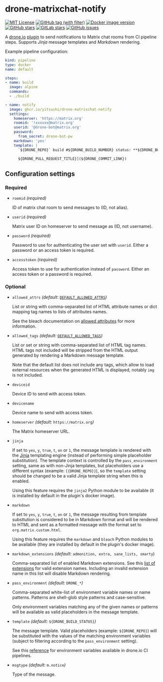 # drone-matrixchat-notify

[![MIT License](https://img.shields.io/github/license/yitsushi/drone-matrixchat-notify?label=License)](https://github.com/yitsushi/drone-matrixchat-notify/blob/master/LICENSE)
[![GitHub tag (with filter)](https://img.shields.io/github/v/tag/yitsushi/drone-matrixchat-notify?filter=v*.*.*&logo=github&label=Latest%20version)](https://github.com/yitsushi/drone-matrixchat-notify/tags)
[![Docker image version](https://img.shields.io/docker/v/yitsushi/drone-matrixchat-notify?logo=docker&label=Docker+image)](https://hub.docker.com/r/yitsushi/drone-matrixchat-notify)
[![GitHub stars](https://img.shields.io/github/stars/yitsushi/drone-matrixchat-notify?logo=github&label=GitHub)](https://github.com/yitsushi/drone-matrixchat-notify)
[![GitLab stars](https://img.shields.io/gitlab/stars/yitsushi%2Fdrone-matrixchat-notify?logo=gitlab&label=GitLab)](https://gitlab.com/yitsushi/drone-matrixchat-notify)
[![GitHub issues](https://img.shields.io/github/issues/yitsushi/drone-matrixchat-notify?logo=github&label=Issues)](https://github.com/yitsushi/drone-matrixchat-notify/issues)

A [drone.io] [plugin] to send notifications to Matrix chat rooms from CI
pipeline steps. Supports *Jinja* message templates and *Markdown* rendering.

Example pipeline configuration:

```yaml
kind: pipeline
type: docker
name: default

steps:
- name: build
  image: alpine
  commands:
  - ./build

- name: notify
  image: ghcr.io/yitsushi/drone-matrixchat-notify
  settings:
    homeserver: 'https://matrix.org'
    roomid: '!xxxxxx@matrix.org'
    userid: '@drone-bot@matrix.org'
    password:
      from_secret: drone-bot-pw
    markdown: 'yes'
    template: |
      `${DRONE_REPO}` build #${DRONE_BUILD_NUMBER} status: **${DRONE_BUILD_STATUS}**

      ${DRONE_PULL_REQUEST_TITLE}](${DRONE_COMMIT_LINK})
```

## Configuration settings

### Required

* `roomid` *(required)*

    ID of matrix chat room to send messages to (ID, not alias).

* `userid` *(required)*

    Matrix user ID on homeserver to send message as (ID, not username).

* `password` *(required)*

    Password to use for authenticating the user set with `userid`. Either a
    password or an access token is required.

* `accesstoken` *(required)*

    Access token to use for authentication instead of `password`. Either an
    access token or a password is required.

### Optional

* `allowed_attrs` *(default:* [`DEFAULT_ALLOWED_ATTRS`]*)*

    List or string with comma-separated list of HTML attribute names or
    dict mapping tag names to lists of attributes names.

    See the bleach documentation on [allowed attributes] for more information.

* `allowed_tags` *(default:* [`DEFAULT_ALLOWED_TAGS`]*)*

    List or set or string with comma-separated list of HTML tag names. HTML
    tags not included will be stripped from the HTML output generated by
    rendering a Markdown message template.

    Note that the default list does not include any tags, which allow to load
    external resources when the generated HTML is displayed, notably `img`
    is not included.

* `deviceid`

    Device ID to send with access token.

* `devicename`

    Device name to send with access token.

* `homeserver` *(default:* `https://matrix.org`*)*

    The Matrix homeserver URL.

* `jinja`

    If set to `yes`, `y`, `true`, `t`, `on` or `1`, the message template is
    rendered with the [Jinja] templating engine (instead of performing simple
    placeholder substitution). The template context is controlled by the
    `pass_environment` setting, same as with non-Jinja templates, but
    placeholders use a different syntax (example: `{{DRONE_REPO}}`), so the
    `template` setting should be changed to be a valid Jinja template string
    when this is enabled.

    Using this feature requires the `jinja2` Python module to be available
    (it is installed by default in the plugin's docker image).

* `markdown`

    If set to `yes`, `y`, `true`, `t`, `on` or `1`, the message resulting from
    template substtution is considered to be in Markdown format and will be
    rendered to HTML and sent as a formatted message with the format set to
    `org.matrix.custom.html`.

    Using this feature requires the `markdown` and `bleach` Python modules to
    be available (they are installed by default in the plugin's docker image).

* `markdown_extensions` *(default:* `admonition, extra, sane_lists, smarty`)

    Comma-separated list of enabled Markdown extensions. See this
    [list of extensions] for valid extension names. Including an invalid
    extension name in this list will disable Markdown rendering.

* `pass_environment` *(default:* `DRONE_*`*)*

    Comma-separated white-list of environment variable names or name patterns.
    Patterns are shell-glob style patterns and case-sensitive.

    Only environment variables matching any of the given names or patterns will
    be available as valid placeholders in the message template.

* `template` *(default:* `${DRONE_BUILD_STATUS}`*)*

    The message template. Valid placeholders (example: `${DRONE_REPO}`) will be
    substituted with the values of the matching environment variables (subject
    to filtering according to the `pass_environment` setting).

    See this [reference] for environment variables available in drone.io CI
    pipelines.

* `msgtype` *(default:* `m.notice`*)*

    Type of the message.


[`DEFAULT_ALLOWED_ATTRS`]: https://github.com/yitsushi/drone-matrixchat-notify/blob/master/matrixchat-notify.py#L28
[`DEFAULT_ALLOWED_TAGS`]: https://github.com/yitsushi/drone-matrixchat-notify/blob/master/matrixchat-notify.py#L35
[allowed attributes]: https://bleach.readthedocs.io/en/latest/clean.html#allowed-attributes-attributes
[drone.io]: https://drone.io/
[jinja]: https://jinja.palletsprojects.com/
[list of extensions]: https://python-markdown.github.io/extensions/
[plugin]: https://docs.drone.io/plugins/overview/
[reference]: https://docs.drone.io/pipeline/environment/reference/
